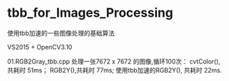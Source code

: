# tbb_for_Images_Processing
使用tbb加速的一些图像处理的基础算法

VS2015 + OpenCV3.10

01.RGB2Gray_tbb.cpp
处理一张7672 x 7672 的图像,循环100次： cvtColor(), 共耗时 51ms； RGB2Y(),共耗时 77ms; 使用tbb加速的RGB2Y(), 共耗时 22ms.
